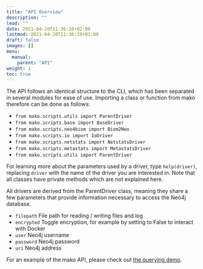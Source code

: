 ```yaml
---
title: "API Overview"
description: ""
lead: ""
date: 2021-04-20T11:36:28+02:00
lastmod: 2021-04-20T11:36:28+02:00
draft: false
images: []
menu: 
  manual:
    parent: "API"
weight: 1
toc: true
---
```


The API follows an identical structure to the CLI, which has been separated in several modules for ease of use. Importing a class or function from mako therefore can be done as follows:

<ul>    
    <li><code>from mako.scripts.utils import ParentDriver</code></li>
    <li><code>from mako.scripts.base import BaseDriver</code></li>
    <li><code>from mako.scripts.neo4biom import Biom2Neo</code></li>
    <li><code>from mako.scripts.io import IoDriver</code></li>
    <li><code>from mako.scripts.netstats import NetstatsDriver</code></li>
    <li><code>from mako.scripts.metastats import MetastatsDriver</code></li>
    <li><code>from mako.scripts.utils import ParentDriver</code></li>
</ul>

For learning more about the parameters used by a driver, type <code>help(driver)</code>, replacing <code>driver</code> with the name of the driver you are interested in. Note that all classes have private methods which are not explained here. 

All drivers are derived from the ParentDriver class, meaning they share a few parameters that provide information necessary to access the Neo4j database. 

<ul>
  <li><code>filepath</code> File path for reading / writing files and log</li>
  <li><code>encrypted</code> Toggle encryption, for example by setting to False to interact with Docker</li>
  <li><code>user</code> Neo4j username</li>
  <li><code>password</code> Neo4j password</li>
  <li><code>uri</code> Neo4j address</li>
</ul>

For an example of the mako API, please check out <a href="../../demo/query/intro">the querying demo</a>. 

